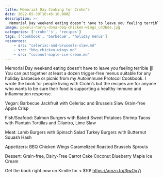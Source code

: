 ```yaml
---
title: Memorial Day Cooking for Crohn's
date: 2022-05-30T10:46:16.000Z
description: >-
  Memorial Day weekend eating doesn’t have to leave you feeling terrible! You can put together a dozen trigger-free menus from my Autoimmune Protocol Cookbook. 
image: pexels-harry-dona-bbq-chicken-wings_uh3bde.jpg
categories: ['crohn''s', 'recipes']
tags: ['cookbook', 'barbecue', 'holiday menus']
resources:
    - src: "celeriac-and-brussels-slaw.md"
    - src: "bbq-chicken-wings.md"
    - src: "coconut-maple-ice-cream.md"
---
```


Memorial Day weekend eating doesn’t have to leave you feeling terrible 🤢! You can put together at least a dozen trigger-free menus suitable for any holiday barbecue or picnic from my Autoimmune Protocol Cookbook.  I wrote the book for people living with Crohn’s but the recipes are for anyone who wants to be sure their food is supporting a healthy immune and inflammation response. 

Vegan:
Barbecue Jackfruit with Celeriac and Brussels Slaw
Grain-free Apple Crisp

Fish/Seafood:
Salmon Burgers with Baked Sweet Potatoes
Shrimp Tacos with Plantain Tortillas and Cilantro, Lime Slaw

Meat:
Lamb Burgers with Spinach Salad
Turkey Burgers with Butternut Squash Hash

Appetizers:
BBQ Chicken Wings
Caramelized Roasted Brussels Sprouts

Dessert:
Grain-free, Dairy-Free Carrot Cake
Coconut Blueberry Maple Ice Cream


Get the book right now on Kindle for < $10!
https://amzn.to/3jwOg7j
